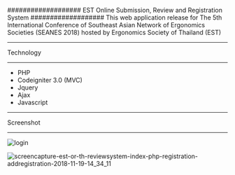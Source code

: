 ###################
EST Online Submission, Review and Registration System
###################
This web application release for The 5th International Conference of Southeast Asian Network of Ergonomics Societies (SEANES 2018) hosted by Ergonomics Society of Thailand (EST) 

*******************
Technology
*******************
- PHP
- Codeigniter 3.0 (MVC)
- Jquery
- Ajax
- Javascript


*******************
Screenshot
*******************
![login](https://user-images.githubusercontent.com/35105143/48692448-b081f300-ec08-11e8-86d1-e0b8552acd3a.jpg)

![screencapture-est-or-th-reviewsystem-index-php-registration-addregistration-2018-11-19-14_34_11](https://user-images.githubusercontent.com/35105143/48692531-f474f800-ec08-11e8-97f2-d082fc501bc2.png)
